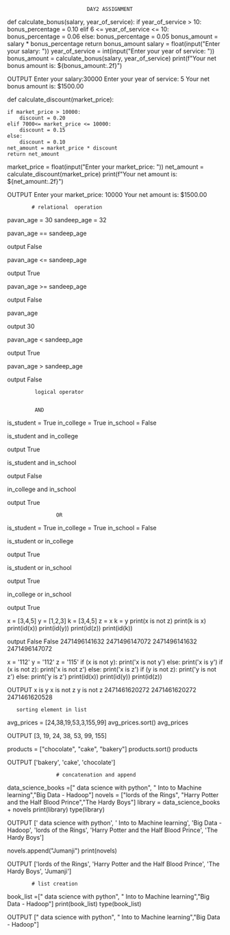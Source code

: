                               DAY2 ASSIGNMENT


def calculate_bonus(salary, year_of_service):
    if year_of_service > 10:
        bonus_percentage = 0.10
    elif 6 <= year_of_service <= 10:
        bonus_percentage = 0.06
    else:
        bonus_percentage = 0.05
    bonus_amount = salary * bonus_percentage
    return bonus_amount
salary = float(input("Enter your salary: "))
year_of_service = int(input("Enter your year of service: "))
bonus_amount = calculate_bonus(salary, year_of_service)
print(f"Your net bonus amount is: ${bonus_amount:.2f}")


OUTPUT
Enter your salary:30000
Enter your year of service: 5
Your net bonus amount is: $1500.00



def calculate_discount(market_price):
    

    if market_price > 10000:
        discount = 0.20
    elif 7000<= market_price <= 10000:
        discount = 0.15
    else:
        discount = 0.10
    net_amount = market_price * discount
    return net_amount 
market_price = float(input("Enter your market_price: "))
net_amount = calculate_discount(market_price)
print(f"Your net amount is: ${net_amount:.2f}")


OUTPUT
Enter your market_price: 10000
Your net amount is: $1500.00

            # relational  operation

pavan_age = 30
sandeep_age = 32

pavan_age == sandeep_age

output
False

pavan_age <= sandeep_age

output
True


pavan_age >= sandeep_age

output
False


pavan_age

output
30


pavan_age < sandeep_age

output
True

pavan_age > sandeep_age

output
False



             logical operator


             AND

is_student = True
in_college = True
in_school = False

is_student and in_college

output
True



is_student and in_school

output
False

in_college and in_school

output
True

                    OR

is_student = True
in_college = True
in_school = False

is_student or in_college

output
True


is_student or in_school

output
True



in_college or in_school

output
True


x = [3,4,5]
y = [1,2,3]
k = [3,4,5]
z = x
k = y
print(x is not z)
print(k is x)
print(id(x))
print(id(y))
print(id(z))
print(id(k))

output
False
False
2471496141632
2471496147072
2471496141632
2471496147072

x = '112'
y = '112'
z = '115'
if (x is not y):
   print('x is not y')
else:
    print('x is y')
if (x is not z):
    print('x is not z')
else:
    print('x is z')
if (y is not z):
    print('y is not z')
else:
    print('y is z')
print(id(x))
print(id(y))
print(id(z))
    
OUTPUT
x is y
x is not z
y is not z
2471461620272
2471461620272
2471461620528


       sorting element in list
avg_prices = [24,38,19,53,3,155,99]
avg_prices.sort()
avg_prices

OUTPUT
[3, 19, 24, 38, 53, 99, 155]

products = ["chocolate", "cake", "bakery"]
products.sort()
products

OUTPUT
['bakery', 'cake', 'chocolate']

                    # concatenation and append

data_science_books =[" data science with python", " Into to Machine learning","Big Data - Hadoop"]
novels = ["lords of the Rings", "Harry Potter and the Half Blood Prince","The Hardy Boys"]
library = data_science_books + novels
print(library)
type(library) 

OUTPUT
[' data science with python', ' Into to Machine learning', 'Big Data - Hadoop', 'lords of the Rings', 'Harry Potter and the Half Blood Prince', 'The Hardy Boys']
         
          

novels.append("Jumanji")
print(novels)


OUTPUT
['lords of the Rings', 'Harry Potter and the Half Blood Prince', 'The Hardy Boys', 'Jumanji']

            # list creation

 book_list =[" data science with python", " Into to Machine learning","Big Data - Hadoop"]
print(book_list)
type(book_list)

OUTPUT
[" data science with python", " Into to Machine learning","Big Data - Hadoop"]


